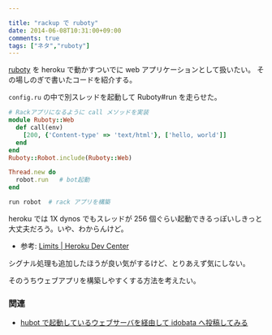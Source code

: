 ```yaml
---

title: "rackup で ruboty"
date: 2014-06-08T10:31:00+09:00
comments: true
tags: ["ネタ","ruboty"]
---
```


[ruboty](http://r7kamura.hatenablog.com/entry/2014/05/31/190240) を heroku で動かすついでに web アプリケーションとして扱いたい。
その場しのぎで書いたコードを紹介する。

`config.ru` の中で別スレッドを起動して Ruboty#run を走らせた。

```ruby
# Rackアプリになるように call メソッドを実装
module Ruboty::Web
  def call(env)
    [200, {'Content-type' => 'text/html'}, ['hello, world']]
  end
end
Ruboty::Robot.include(Ruboty::Web)

Thread.new do
  robot.run   # bot起動
end

run robot  # rack アプリを構築
```

heroku では 1X dynos でもスレッドが 256 個ぐらい起動できるっぽいしきっと大丈夫だろう。いや、わからんけど。

* 参考: [Limits | Heroku Dev Center](https://devcenter.heroku.com/articles/limits)

シグナル処理も追加したほうが良い気がするけど、とりあえず気にしない。

そのうちウェブアプリを構築しやすくする方法を考えたい。

### 関連

* [hubot で起動しているウェブサーバを経由して idobata へ投稿してみる](http://blog.eiel.info/blog/2014/05/27/message-send-from-hubot-httpd-to-idobata/)
